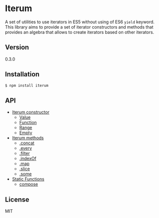 # Iterum

A set of utilities to use iterators in ES5 without using of ES6 `yield` keyword. This library aims to provide a set of iterator constructors and methods that provides an algebra that allows to create iterators based on other iterators.

## Version
0.3.0

## Installation

``` bash
$ npm install iterum
```

## API
- [Iterum constructor](doc/API_constructor.md)
    - [Value](doc/API_constructor.md#value-value)
    - [Function](doc/API_constructor.md#function)
    - [Range](doc/API_constructor.md#range-start-end-increase)
    - [Empty](doc/API_constructor.md#empty)
- [Iterum methods](doc/API_methods.md)
    - [.concat](doc/API_methods.md#concat-iterator)
    - [.every](doc/API_methods.md#every-cb-context)
    - [.filter](doc/API_methods.md#filter-cb-context)
    - [.indexOf](doc/API_methods.md#indexOf-value)
    - [.map](doc/API_methods.md#map-cb-context)
    - [.slice](doc/API_methods.md#slice-start-end)
    - [.some](doc/API_methods.md#some-cb-context)
- [Static Functions](doc/API_functions.md)
    - [compose](doc/API_functions.md#compose-generators)

## License
MIT

